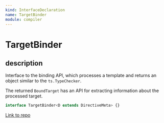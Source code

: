 ```yaml
---
kind: InterfaceDeclaration
name: TargetBinder
module: compiler
---
```


# TargetBinder

## description

Interface to the binding API, which processes a template and returns an object similar to the
`ts.TypeChecker`.

The returned `BoundTarget` has an API for extracting information about the processed target.

```ts
interface TargetBinder<D extends DirectiveMeta> {}
```

[Link to repo](https://github.com/timdeschryver/angular/blob/master/packages/compiler/src/render3/view/t2_api.ts#L72-L74)
